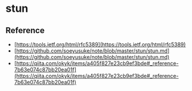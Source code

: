 # stun


## Reference

- [https://tools.ietf.org/html/rfc5389](https://tools.ietf.org/html/rfc5389)
- [https://github.com/soeyusuke/note/blob/master/stun/stun.md](https://github.com/soeyusuke/note/blob/master/stun/stun.md)
- [https://qiita.com/okyk/items/a405f827e23cb9ef3bde#_reference-7b63e074c87bb20ea01f](https://qiita.com/okyk/items/a405f827e23cb9ef3bde#_reference-7b63e074c87bb20ea01f)
